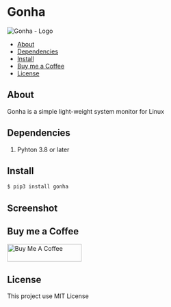 # Gonha

![Gonha - Logo](https://raw.githubusercontent.com/fredcox/gonha/master/gonha/images/logo.png)

* [About](#about)
* [Dependencies](#dependencies)
* [Install](#install)
* [Buy me a Coffee](#buy-me-a-coffee)
* [License](#license)

## About

Gonha is a simple light-weight system monitor for Linux

## Dependencies

1. Pyhton 3.8 or later

## Install

```bash
$ pip3 install gonha
```

## Screenshot




## Buy me a Coffee

<a href="https://www.buymeacoffee.com/fredcox" target="_blank"><img src="https://cdn.buymeacoffee.com/buttons/default-orange.png" alt="Buy Me A Coffee" height="41" width="174"></a>


## License 

This project use MIT License